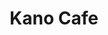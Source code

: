 ---
layout: place
title: "Kano Cafe"
permalink: /texas/temple/kano-cafe.html
stateAbbr: TX
stateName: Texas
cityName: Temple
place_id: ChIJiRF6TmJrRYYR35hjoLbqKqQ
photos:
  - name: >-
      places/ChIJiRF6TmJrRYYR35hjoLbqKqQ/photos/AeeoHcJNjC0cIvuh89qfRc30gA2FZQ84FJr-S6WX4JqAFyVyzmAehmW_RtTQHafGTkmnQhRwsKEtJTGh5U4AP0nETLKTVVcujRndKNHWqtigMyU0OMWBTiCBbOPS-Wnqvay0XVFgd4UrblcuZkIKBG4OPirvFjJFVIWgUtGKPgWRmZTraT4876W7rIh4pEBtHF2RE4fVQoT_izfaaFcOo4O17JFEuxBQzgzvEBgHVkuNuDu0xUi2TuYjBh2ez5pFy_1oMTXMQcC_mVAnHTdV4YVVxtlPAlPn5MeCqNwFB04YnJ22DA
    widthPx: 960
    heightPx: 640
    authorAttributions:
      - displayName: Yoshi's Hibachi and Sushi Japanese & Asian Cuisine
        uri: https://maps.google.com/maps/contrib/114122549302678463638
        photoUri: >-
          https://lh3.googleusercontent.com/a-/ALV-UjUaibB0Bywt1e4w3U4oqH6kn401D0hVuw9K2wukgBSsDPGPhRA=s100-p-k-no-mo
    flagContentUri: >-
      https://www.google.com/local/imagery/report/?cb_client=maps_api_places.places_api&image_key=!1e10!2sAF1QipM3UmoqXchXpGRts2c0znHB2lINz6QWBZnyEqAg&hl=en-US
    googleMapsUri: >-
      https://www.google.com/maps/place//data=!3m4!1e2!3m2!1sAF1QipM3UmoqXchXpGRts2c0znHB2lINz6QWBZnyEqAg!2e10!4m2!3m1!1s0x86456b624e7a1189:0xa42aeab6a06398df
  - name: >-
      places/ChIJiRF6TmJrRYYR35hjoLbqKqQ/photos/AeeoHcJA74nMinUbYJ2DfKq9Y-ukGz6__LGvKiPmaLYfCmUFq5fRyZJw2ssUivjTCVFHrsH-PFvAER99mgJuepR6iMu5C0FkHpqnvErCCENKcsXvBxShIpbjPdYmxaKVo_pneCi8N18EvOLrxwBpraDc_hDQX0AvQW-rii_1DGw36TqVzctIV8JSUz1cl-2u0YOvOEZUwwqz3LwJ0SRj8ACcPIgt78HbMi3ZZJ0y7QcHpfH7UPSUoXQCvipY0L3X6OJ2EJ_575qrq8H8s01VGimWov5LSkTQG0g7gOlUx8Kjtpn8Fw
    widthPx: 1280
    heightPx: 960
    authorAttributions:
      - displayName: Kano Cafe
        uri: https://maps.google.com/maps/contrib/115067302004144941035
        photoUri: >-
          https://lh3.googleusercontent.com/a/ACg8ocLyDbRiX243IUjkSnugvxyK6LC3J3Td6udI6YKHKOWEl06OSg=s100-p-k-no-mo
    flagContentUri: >-
      https://www.google.com/local/imagery/report/?cb_client=maps_api_places.places_api&image_key=!1e10!2sAF1QipNxG8novHPc3O01DvcNdHdjWDMpvSz3Un9WibBw&hl=en-US
    googleMapsUri: >-
      https://www.google.com/maps/place//data=!3m4!1e2!3m2!1sAF1QipNxG8novHPc3O01DvcNdHdjWDMpvSz3Un9WibBw!2e10!4m2!3m1!1s0x86456b624e7a1189:0xa42aeab6a06398df
  - name: >-
      places/ChIJiRF6TmJrRYYR35hjoLbqKqQ/photos/AeeoHcLYaibGYMC2LFyO79LjIlPzLqnB5tXmbvJwzNVghu1AfS5HU_svulCFN0kKxpqGl9C2gcCMWNw8myniMDQXn52u8qrFBnUuJ8F22tZgoWfggiayh9K7WV_ZLsM6WlkL00ZXapZPcUL0M8e4K7gi8C_HGt6wShgNbtTE7O1PrmYmIvuqpXtH92KYJYJzvcXCz1JXczfHywqtF-xlj8BNt7vsC4nSKw2QF_3prdywB07WeCq7Id-dR2_8e6-vUCRQa-XUNG2wEk7iriUlbYlO0a8FfTo85jZqh9imzU9K_SywdaQwrf8IY6h-tifmQMyO0Zd_LwNMn0FFhBOHUY4ncFwmSwoZx_798PCi59a_oSvc7JSEgCnPMXLNd8yLz2IuNxgxYfgKXSy53cmmQW1jTZBznWI8ulIHMouSLgnDkgiBBQ
    widthPx: 3024
    heightPx: 4032
    authorAttributions:
      - displayName: Luis Ortiz
        uri: https://maps.google.com/maps/contrib/101210391492754196452
        photoUri: >-
          https://lh3.googleusercontent.com/a-/ALV-UjWT5JKwOmhv_JcovY39wtC4KsOIPghuT3UNgSgTTmH3tgNNIWk=s100-p-k-no-mo
    flagContentUri: >-
      https://www.google.com/local/imagery/report/?cb_client=maps_api_places.places_api&image_key=!1e10!2sCIHM0ogKEICAgMDw_aTCTg&hl=en-US
    googleMapsUri: >-
      https://www.google.com/maps/place//data=!3m4!1e2!3m2!1sCIHM0ogKEICAgMDw_aTCTg!2e10!4m2!3m1!1s0x86456b624e7a1189:0xa42aeab6a06398df
  - name: >-
      places/ChIJiRF6TmJrRYYR35hjoLbqKqQ/photos/AeeoHcIC8qnw72usMkr-GXZmKoUhDY-WL4BMViSV5w670cjhBNDkV4zeS4bwy_3MfhGCLEmgRiUOy6D4BeCiay0K3nHXlN2aE4HqhjaydEL9d-gI492dUfTcbG4-8EK3EmgJpCLMph_3AQNEFJ1q_2uhREvjODRrnwo7ftI8p5x6CvpNvFztCiFq3ylTbTxqIUQ8qcX9ys3Y22ZU-TPwR6gl4jZsmFDa7J76ERE6HkZGghF7Asd8tseEvjkgUjvYjqFfLHesqSm4JoU_-NTO8ocTMGVvgAOGHqA_AhTYTNKlPNRfvUgliReiRqXZ3ZMU7glvlbFmknhM3DGwDX65Amts5XGsw1LdhmSw-563P3OCeqdcLQy8KztQB6n2zT5WTnioM8joTRF0QD3eozliOSegUWcxKonq5UN7PPSgjPCeJ5_jQAoQ
    widthPx: 3000
    heightPx: 4000
    authorAttributions:
      - displayName: Marcello Hargett
        uri: https://maps.google.com/maps/contrib/103097022145985847002
        photoUri: >-
          https://lh3.googleusercontent.com/a-/ALV-UjXVuJ5XJ_-OMJge3d94jsKXORnaXMOswCGIIQyBqLYl0PdUXY20jg=s100-p-k-no-mo
    flagContentUri: >-
      https://www.google.com/local/imagery/report/?cb_client=maps_api_places.places_api&image_key=!1e10!2sCIHM0ogKEICAgICTo7eEgAE&hl=en-US
    googleMapsUri: >-
      https://www.google.com/maps/place//data=!3m4!1e2!3m2!1sCIHM0ogKEICAgICTo7eEgAE!2e10!4m2!3m1!1s0x86456b624e7a1189:0xa42aeab6a06398df
  - name: >-
      places/ChIJiRF6TmJrRYYR35hjoLbqKqQ/photos/AeeoHcIMNMCmJKnXlmvE81NgTT7QtxLLsKTCkWJ3IofnDRvAgHydNmcLtbCiM7KfMqE5IMWltx0-fDydotiAq62LewrZa5_sKrSfNYa7bwmuF-_aGu4uXbjU6eF1Doj5XAcvk95H7nhSDnpT3EIZpyztybjk6AuibRb1phCzL-U5y8C5xN4kgnr-xyB2-I1iOD3bp6sEM0WpfhujReaAt41U5VuThNKimHl6Y_aBvO7A_lElPD8Qfl7WbNiaM5lPBllABCmHiwVyfW6Z5eE38QzaXcvpmlESMFSCAjQJ8chMDV0A_GFE0fx2zPXwHsA0uewHQOL_0ZkmTLqy2VXZJmGSXaT-KEDpBjRtlMNbbCvJ_q5ySAq7MQcsqu3BO3KHxnGsmS70icAtImusxNg0BPr0UOtmB6JQSA_ffm3xqM-HLbmk0J1X
    widthPx: 4032
    heightPx: 2268
    authorAttributions:
      - displayName: Jo Stockton
        uri: https://maps.google.com/maps/contrib/106073703103843113016
        photoUri: >-
          https://lh3.googleusercontent.com/a-/ALV-UjVqXDJ61eCQn4dwjZ_n2qL3OYATcFoD0UaTb_UG7RA1bEnWLrbQ=s100-p-k-no-mo
    flagContentUri: >-
      https://www.google.com/local/imagery/report/?cb_client=maps_api_places.places_api&image_key=!1e10!2sCIHM0ogKEICAgMDwhaS0-gE&hl=en-US
    googleMapsUri: >-
      https://www.google.com/maps/place//data=!3m4!1e2!3m2!1sCIHM0ogKEICAgMDwhaS0-gE!2e10!4m2!3m1!1s0x86456b624e7a1189:0xa42aeab6a06398df
  - name: >-
      places/ChIJiRF6TmJrRYYR35hjoLbqKqQ/photos/AeeoHcKfUDDbGyk_YwTv9uoeH-RpyKIUbskvy-R6rjYqcwqfGUgaez5xjo4rQ0MlRdUshc9v-SgB0aNXglfVxsHQfxL6xDAekLvHZ4zT2rzd0hIWGSL-Q9wyXSaanb8fxVJpzk8XBTi0h_aiNSsZbF_qGFspsW90W-PSt6hryj6o8lPZt-WZD7VYXbyaSAHZTC-r9jIp1fLP1zr7PSrGQ8wLxxwbMAJD4_frfj6NXFE-3JctcLX23gKQdTQRZpppmOcwN7zhl3o5h3MZUiR28TY_DMauPJt2jdCrM-G24tT2ApJsH5HXRw8aDIlB0hTAhbtZLo0WOgd5LMIk-8Rm8A81hC16KVidkfPmsGnSmMre2XvH4BGyKxaXTggBee32L7GlMqytcboBOibBA7RJ-Iuzcix7C3FAKLnOARBDIkAttVUz5t9Y
    widthPx: 3024
    heightPx: 2232
    authorAttributions:
      - displayName: Tate Vinson
        uri: https://maps.google.com/maps/contrib/117502684203964055126
        photoUri: >-
          https://lh3.googleusercontent.com/a-/ALV-UjUSUiJLVMxMI8McDh7_zjc14cQaBwAaAvkkDKsdmljELGe5dL4i=s100-p-k-no-mo
    flagContentUri: >-
      https://www.google.com/local/imagery/report/?cb_client=maps_api_places.places_api&image_key=!1e10!2sCIHM0ogKEICAgIClppfkiwE&hl=en-US
    googleMapsUri: >-
      https://www.google.com/maps/place//data=!3m4!1e2!3m2!1sCIHM0ogKEICAgIClppfkiwE!2e10!4m2!3m1!1s0x86456b624e7a1189:0xa42aeab6a06398df
  - name: >-
      places/ChIJiRF6TmJrRYYR35hjoLbqKqQ/photos/AeeoHcKsXbURN-wW7Tk1saSbcE-P_IKpO-N6rxGP_s3qL43m2EDsR4WjVLcA2jO-5QkrmDQegiUZPeJ78VuuxnYn9WVA1-4yKc4Hjbq1-iMbA6OIM5SZIy6QroXwzfNYH5fGp8ala2R64LajR_65Kp8teogOpbUFF9QF8QRmwCfnQw1wutPIi_BajUy8ngAx_bjtDAniuVUaIVqMPNrU3x2h-4OC6kRNoVfd1J4qSLCbgWGeRr79qlWiLwQ7hQTQDUjLFOkJUoRjQcNRZyjK145PGiRgG65QjAMANNiyfm7mnH-tp_yKdX9zQ2OYRO2Kqh1CrgOumsXPERkok6-zB48Yg8rMISzdIIiKXbT4_qPfZTNpizaR4qeqhb6xg3zRASPDW9cNTbhAIReA5RzFIHq4N7dLWBilObrnGGtAC7rqmChWczzL
    widthPx: 3024
    heightPx: 4032
    authorAttributions:
      - displayName: Nidia Lowery
        uri: https://maps.google.com/maps/contrib/100472695803348065465
        photoUri: >-
          https://lh3.googleusercontent.com/a-/ALV-UjUhX2RdK_SY-gh2PUvhMfgNEavhHJu8_O4VizDgDF15v0EbVu5Vxg=s100-p-k-no-mo
    flagContentUri: >-
      https://www.google.com/local/imagery/report/?cb_client=maps_api_places.places_api&image_key=!1e10!2sCIHM0ogKEICAgICvnayjoAE&hl=en-US
    googleMapsUri: >-
      https://www.google.com/maps/place//data=!3m4!1e2!3m2!1sCIHM0ogKEICAgICvnayjoAE!2e10!4m2!3m1!1s0x86456b624e7a1189:0xa42aeab6a06398df
  - name: >-
      places/ChIJiRF6TmJrRYYR35hjoLbqKqQ/photos/AeeoHcKOftLCpSB-4UOLt_sz12nw5Ck2bH1i9gaZPEyQm6xIyyhJqt062tXePO88yeweCUzfrkxy-qH7WBZ7FiD2PLD_PQHrQQZsMZwwgAzA47PkdYtQ2vyOEqn4Wi-A7NIAv3U6_NN92Bd8Vie2R2hiRPDmfsz6j-L9K3OAwPENMcv6dtLxGVwfNj3htQbotZ9ueoIA8GLU71yWOHU0m2CzkoslEJ05xV8IDRVsdwJAOITNtLZSV26gj_tYhMIHzwMZLWb47OfwsRvY7qIvDCJtvRhO3FPi7vO42yKxylgFpv0bq9kW5rGWA-VoHJ2WhkrgwmAQGwxZ8Vn1HOPHiUh9VDAAl45Li3IcGZhBlMCm3h8UZBqQIxwHLIOFLUQas54MZSvipLQIZh6JLZznD0zAPlMqldGSQ6LEEuzkQNPBww5PUO6N
    widthPx: 4032
    heightPx: 3024
    authorAttributions:
      - displayName: Kendra Goodman
        uri: https://maps.google.com/maps/contrib/101348358894328356594
        photoUri: >-
          https://lh3.googleusercontent.com/a/ACg8ocKc-TCYqOdAHdg6-r8jOh7WMmvHazsLdQRHNbuFAVFZ949xnw=s100-p-k-no-mo
    flagContentUri: >-
      https://www.google.com/local/imagery/report/?cb_client=maps_api_places.places_api&image_key=!1e10!2sCIHM0ogKEICAgICRkOWj5QE&hl=en-US
    googleMapsUri: >-
      https://www.google.com/maps/place//data=!3m4!1e2!3m2!1sCIHM0ogKEICAgICRkOWj5QE!2e10!4m2!3m1!1s0x86456b624e7a1189:0xa42aeab6a06398df
  - name: >-
      places/ChIJiRF6TmJrRYYR35hjoLbqKqQ/photos/AeeoHcKAvsGcnnhUY6-mHzGM1iN1OWRFhwItmj7zaf5mvU2PtlOz2GhjoXAiXmcomai_8LB0QXAZ-oV_cFBJidmJKuPyRgsZugzjRt9D_ydF75Yp3_HTvFnEqqG_ZagLLqpdtzCkCfXpwH-8RWHcDsdzyfZaXrlSeOE7dfESWbvn86hGm-ntEf5nc98uYfYnNhZqzizAWmL-8O5bBgaQWzNVVMXc8sERC1GosKRgBCqhmlUTojbyxMSgF1sA9SYUHy-rXNejYLw0yekRJmB5uEgMWfNDjc1UER36-rMWJ4T3KNdERK-Uj86caAyV38cm5AcLzVcNixuHhVHrERotn1JxELLEh-6cA0u5wP5R1BUzfqJyVFLc-VV42I6E-bEuoibYbULwCAjqyFm-Ja2qHuLhbhL5093m0es5Fif3O8eVBALv_4rB
    widthPx: 2992
    heightPx: 2992
    authorAttributions:
      - displayName: Troy Wells
        uri: https://maps.google.com/maps/contrib/117546966256151071908
        photoUri: >-
          https://lh3.googleusercontent.com/a/ACg8ocJ8g1HPy6AfB2HopSdVyegzVItzR_QNl2rL0F98uLsu6Ndr=s100-p-k-no-mo
    flagContentUri: >-
      https://www.google.com/local/imagery/report/?cb_client=maps_api_places.places_api&image_key=!1e10!2sCIHM0ogKEICAgIChucS-kQE&hl=en-US
    googleMapsUri: >-
      https://www.google.com/maps/place//data=!3m4!1e2!3m2!1sCIHM0ogKEICAgIChucS-kQE!2e10!4m2!3m1!1s0x86456b624e7a1189:0xa42aeab6a06398df
  - name: >-
      places/ChIJiRF6TmJrRYYR35hjoLbqKqQ/photos/AeeoHcK6iFPLBykCQBYF3oufUu5VKTIVns9_JO1uCS264PlGb_d89FD5gVD_rT62fkNW9OlrMXEHdH6rFjUIvG_aCNFarYuSCD4NI6c1773D9nbeUiAT08IHLXZenb08o_QDzza4wBYp5MusBkQSAmNlQuTH5KMkPTX04kBSENcd8_wNrcXSCmFq6uNMxt_BJwItcK9j2ueezi-40QT_7xBlcJj8NZ4Y98ELFUjdy9TC3rEuOErBwzJf42D4tpSsguQXUG8Gja5yGgboprY5Rf0f5RlGZ9_I2nz6uDfg8Iz7A7-fxXkU6kIjasbXQwADy27iRiT8VBI-HT_Q1soik2ze6k1KA0pOV9gLr12AsFeVEa2kvAx7DjuQhvH3h_VFQlrzBnsVksG6VZmNnK3pfdS_lW6CBBSm67DOl8x1gTWGM0jbPG06
    widthPx: 4032
    heightPx: 2268
    authorAttributions:
      - displayName: Sovathna Phan
        uri: https://maps.google.com/maps/contrib/115317211887443221674
        photoUri: >-
          https://lh3.googleusercontent.com/a-/ALV-UjXTrGHwxiZYZ_qmSXWBc0ZSOZji9NVjP9hh_UbBHf6JPfsucZ9E=s100-p-k-no-mo
    flagContentUri: >-
      https://www.google.com/local/imagery/report/?cb_client=maps_api_places.places_api&image_key=!1e10!2sCIHM0ogKEICAgIDFjPfJzgE&hl=en-US
    googleMapsUri: >-
      https://www.google.com/maps/place//data=!3m4!1e2!3m2!1sCIHM0ogKEICAgIDFjPfJzgE!2e10!4m2!3m1!1s0x86456b624e7a1189:0xa42aeab6a06398df
address: 2201 SW H K Dodgen Loop, Temple, TX 76502, USA
street: 2201 SW H K Dodgen Loop
city: Temple
state: TX
zip: '76502'
country: USA
neighborhood: null
latitude: '31.075329'
longitude: '-97.378763'
accessibility_options:
  wheelchairAccessibleParking: true
  wheelchairAccessibleEntrance: true
  wheelchairAccessibleRestroom: true
  wheelchairAccessibleSeating: true
business_status: OPERATIONAL
name: Kano Cafe
google_maps_links:
  directionsUri: >-
    https://www.google.com/maps/dir//''/data=!4m7!4m6!1m1!4e2!1m2!1m1!1s0x86456b624e7a1189:0xa42aeab6a06398df!3e0
  placeUri: https://maps.google.com/?cid=11829525441337858271
  writeAReviewUri: >-
    https://www.google.com/maps/place//data=!4m3!3m2!1s0x86456b624e7a1189:0xa42aeab6a06398df!12e1
  reviewsUri: >-
    https://www.google.com/maps/place//data=!4m4!3m3!1s0x86456b624e7a1189:0xa42aeab6a06398df!9m1!1b1
  photosUri: >-
    https://www.google.com/maps/place//data=!4m3!3m2!1s0x86456b624e7a1189:0xa42aeab6a06398df!10e5
primary_type: Restaurant
opening_hours:
  regular: null
  current: null
secondary_opening_hours:
  regular:
    weekdayDescriptions: null
    type: null
  current:
    weekdayDescriptions: null
    type: null
phone: (254) 863-2192
price_level: PRICE_LEVEL_MODERATE
price_range: $10 &ndash; $20
rating: '4.1'
rating_count: 597
website: https://yoshihibachi.com/
description: null
reviews: null
parking_options: null
payment_options: null
allow_dogs: null
curbside_pickup: null
delivery: null
dine_in: null
good_for_children: null
good_for_groups: null
good_for_sports: null
live_music: null
menu_for_children: null
outdoor_seating: null
reservable: null
restroom: null
serves_beer: null
serves_breakfast: null
serves_brunch: null
serves_cocktails: null
serves_coffee: null
serves_dinner: null
serves_dessert: null
serves_lunch: null
serves_vegetarian_food: null
serves_wine: null
takeout: null

---